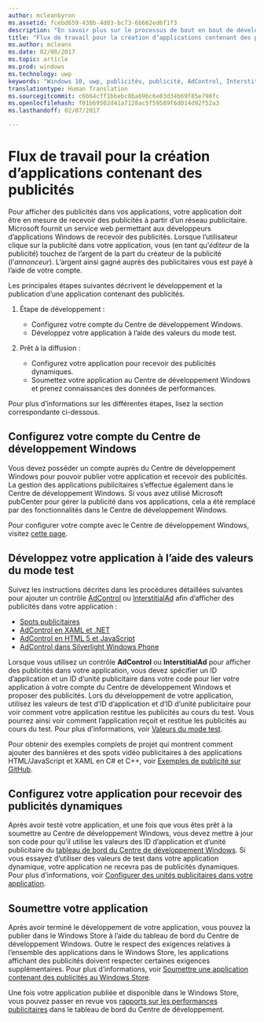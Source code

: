```yaml
---
author: mcleanbyron
ms.assetid: fcebd659-438b-4d03-bc73-6b662ed6f1f3
description: "En savoir plus sur le processus de bout en bout de développement et de publication d’une application avec des publicités."
title: "Flux de travail pour la création d’applications contenant des publicités"
ms.author: mcleans
ms.date: 02/08/2017
ms.topic: article
ms.prod: windows
ms.technology: uwp
keywords: "Windows 10, uwp, publicités, publicité, AdControl, InterstitialAd"
translationtype: Human Translation
ms.sourcegitcommit: c6b64cff1bbebc8ba69bc6e03d34b69f85e798fc
ms.openlocfilehash: f01b69502d41a7128ac5f59589f6d014d92f52a3
ms.lasthandoff: 02/07/2017

---
```


# <a name="workflows-for-creating-apps-with-ads"></a>Flux de travail pour la création d’applications contenant des publicités




Pour afficher des publicités dans vos applications, votre application doit être en mesure de recevoir des publicités à partir d’un réseau publicitaire. Microsoft fournit un service web permettant aux développeurs d’applications Windows de recevoir des publicités. Lorsque l’utilisateur clique sur la publicité dans votre application, vous (en tant qu’*éditeur* de la publicité) touchez de l’argent de la part du créateur de la publicité (l’*annonceur*). L’argent ainsi gagné auprès des publicitaires vous est payé à l’aide de votre compte.

Les principales étapes suivantes décrivent le développement et la publication d’une application contenant des publicités.

1.  Étape de développement :

    * Configurez votre compte du Centre de développement Windows.
    * Développez votre application à l’aide des valeurs du mode test.

2.  Prêt à la diffusion :

    * Configurez votre application pour recevoir des publicités dynamiques.
    * Soumettez votre application au Centre de développement Windows et prenez connaissances des données de performances.

Pour plus d’informations sur les différentes étapes, lisez la section correspondante ci-dessous.

## <a name="set-up-your-windows-dev-center-account"></a>Configurez votre compte du Centre de développement Windows

Vous devez posséder un compte auprès du Centre de développement Windows pour pouvoir publier votre application et recevoir des publicités. La gestion des applications publicitaires s’effectue également dans le Centre de développement Windows. Si vous avez utilisé Microsoft pubCenter pour gérer la publicité dans vos applications, cela a été remplacé par des fonctionnalités dans le Centre de développement Windows.

Pour configurer votre compte avec le Centre de développement Windows, visitez [cette page](http://go.microsoft.com/fwlink/p/?LinkId=615100).

## <a name="develop-your-app-using-test-mode-values"></a>Développez votre application à l’aide des valeurs du mode test

Suivez les instructions décrites dans les procédures détaillées suivantes pour ajouter un contrôle [AdControl](https://msdn.microsoft.com/library/windows/apps/microsoft.advertising.winrt.ui.adcontrol.aspx) ou [InterstitialAd](https://msdn.microsoft.com/library/windows/apps/microsoft.advertising.winrt.ui.interstitialad.aspx) afin d’afficher des publicités dans votre application :

-   [Spots publicitaires](interstitial-ads.md)
-   [AdControl en XAML et .NET](adcontrol-in-xaml-and--net.md)
-   [AdControl en HTML 5 et JavaScript](adcontrol-in-html-5-and-javascript.md)
-   [AdControl dans Silverlight Windows Phone](adcontrol-in-windows-phone-silverlight.md)

Lorsque vous utilisez un contrôle **AdControl** ou **InterstitialAd** pour afficher des publicités dans votre application, vous devez spécifier un ID d’application et un ID d’unité publicitaire dans votre code pour lier votre application à votre compte du Centre de développement Windows et proposer des publicités. Lors du développement de votre application, utilisez les valeurs de test d’ID d’application et d’ID d’unité publicitaire pour voir comment votre application restitue les publicités au cours du test. Vous pourrez ainsi voir comment l’application reçoit et restitue les publicités au cours du test. Pour plus d’informations, voir [Valeurs du mode test](test-mode-values.md).

Pour obtenir des exemples complets de projet qui montrent comment ajouter des bannières et des spots vidéo publicitaires à des applications HTML/JavaScript et XAML en C# et C++, voir [Exemples de publicité sur GitHub](http://aka.ms/githubads).

## <a name="configure-your-app-to-receive-live-ads"></a>Configurez votre application pour recevoir des publicités dynamiques

Après avoir testé votre application, et une fois que vous êtes prêt à la soumettre au Centre de développement Windows, vous devez mettre à jour son code pour qu’il utilise les valeurs des ID d’application et d’unité publicitaire du [tableau de bord du Centre de développement Windows](https://msdn.microsoft.com/library/windows/apps/mt170658.aspx). Si vous essayez d’utiliser des valeurs de test dans votre application dynamique, votre application ne recevra pas de publicités dynamiques. Pour plus d’informations, voir [Configurer des unités publicitaires dans votre application](set-up-ad-units-in-your-app.md).

## <a name="submit-your-app"></a>Soumettre votre application

Après avoir terminé le développement de votre application, vous pouvez la publier dans le Windows Store à l’aide du tableau de bord du Centre de développement Windows. Outre le respect des exigences relatives à l’ensemble des applications dans le Windows Store, les applications affichant des publicités doivent respecter certaines exigences supplémentaires. Pour plus d’informations, voir [Soumettre une application contenant des publicités au Windows Store](submit-an-app-with-ads-to-the-windows-store.md).

Une fois votre application publiée et disponible dans le Windows Store, vous pouvez passer en revue vos [rapports sur les performances publicitaires](../publish/advertising-performance-report.md) dans le tableau de bord du Centre de développement.

 

 

